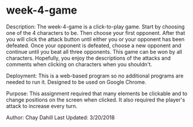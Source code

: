 # week-4-game
Description:
The week-4-game is a click-to-play game.  Start by choosing one of the 4 characters to be.  Then choose your first opponent.  After that you will click the attack button until either you or your opponent has been defeated.  Once your opponent is defeated, choose a new opponent and continue until you beat all three opponents.  This game can be won by all characters.  Hopefully, you enjoy the descriptions of the attacks and comments when clicking on characters when you shouldn't.

Deployment:
This is a web-based program so no additional programs are needed to run it.  Designed to be used on Google Chrome.

Purpose:
This assignment required that many elements be clickable and to change positions on the screen when clicked.  It also required the player's attack to increase every turn.

Author: Chay Dahill
Last Updated: 3/20/2018
